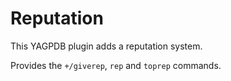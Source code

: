 # Reputation

This YAGPDB plugin adds a reputation system.

Provides the `+/giverep`, `rep` and `toprep` commands.

